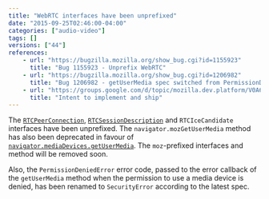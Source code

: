 ```yaml
---
title: "WebRTC interfaces have been unprefixed"
date: "2015-09-25T02:46:00-04:00"
categories: ["audio-video"]
tags: []
versions: ["44"]
references:
    - url: "https://bugzilla.mozilla.org/show_bug.cgi?id=1155923"
      title: "Bug 1155923 - Unprefix WebRTC"
    - url: "https://bugzilla.mozilla.org/show_bug.cgi?id=1206982"
      title: "Bug 1206982 - getUserMedia spec switched from PermissionDeniedError to SecurityError"
    - url: "https://groups.google.com/d/topic/mozilla.dev.platform/V0A6ZFPYfac/discussion"
      title: "Intent to implement and ship"
---
```

The [`RTCPeerConnection`](https://developer.mozilla.org/en-US/docs/Web/API/RTCPeerConnection), [`RTCSessionDescription`](https://developer.mozilla.org/en-US/docs/Web/API/RTCSessionDescription) and `RTCIceCandidate` interfaces have been unprefixed. The `navigator.mozGetUserMedia` method has also been deprecated in favour of [`navigator.mediaDevices.getUserMedia`](https://developer.mozilla.org/en-US/docs/Web/API/MediaDevices/getUserMedia). The `moz`-prefixed interfaces and method will be removed soon.

Also, the `PermissionDeniedError` error code, passed to the error callback of the `getUserMedia` method when the permission to use a media device is denied, has been renamed to `SecurityError` according to the latest spec.
